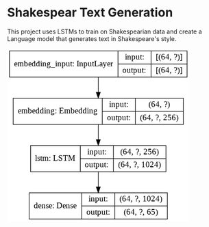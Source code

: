 # Shakespear Text Generation 

This project uses LSTMs to train on Shakespearian data and create a Language model that generates text in Shakespeare's style.


![](model.png)
